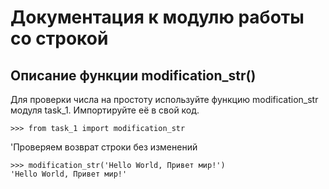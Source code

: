 Документация к модулю работы со строкой
===
Описание функции modification_str()
---
Для проверки числа на простоту используйте функцию modification_str модуля task_1. Импортируйте её в свой код.  

    >>> from task_1 import modification_str  

'Проверяем возврат строки без изменений  

    >>> modification_str('Hello World, Привет мир!')
    'Hello World, Привет мир!'

